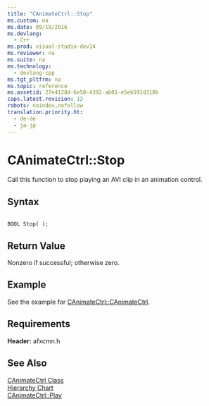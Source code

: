 ```yaml
---
title: "CAnimateCtrl::Stop"
ms.custom: na
ms.date: 09/19/2016
ms.devlang: 
  - C++
ms.prod: visual-studio-dev14
ms.reviewer: na
ms.suite: na
ms.technology: 
  - devlang-cpp
ms.tgt_pltfrm: na
ms.topic: reference
ms.assetid: 27e4128d-6e58-4392-ab01-e5eb591d318b
caps.latest.revision: 12
robots: noindex,nofollow
translation.priority.ht: 
  - de-de
  - ja-jp
---
```

# CAnimateCtrl::Stop
Call this function to stop playing an AVI clip in an animation control.  
  
## Syntax  
  
```  
  
BOOL Stop( );  
```  
  
## Return Value  
 Nonzero if successful; otherwise zero.  
  
## Example  
 See the example for [CAnimateCtrl::CAnimateCtrl](../vs140/CAnimateCtrl--CAnimateCtrl.md).  
  
## Requirements  
 **Header:** afxcmn.h  
  
## See Also  
 [CAnimateCtrl Class](../vs140/CAnimateCtrl-Class.md)   
 [Hierarchy Chart](../vs140/Hierarchy-Chart.md)   
 [CAnimateCtrl::Play](../vs140/CAnimateCtrl--Play.md)